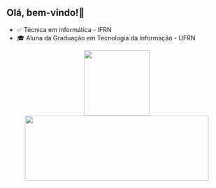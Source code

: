 ## Olá, bem-vindo!👋

  <div>
    <ul>
     <li>✅ Técnica em informática - IFRN</li>
     <li>🎓 Aluna da Graduação em Tecnologia da Informação - UFRN</li>
    </ul>
   </div>
 
  <div align="center">
   <a href="https://github.com/Jady-Lima">
   <img height="150em" src="https://github-readme-stats.vercel.app/api?username=Jady-Lima&show_icons=true&theme=dark"/>
   <img height="150em" width="420em" src="https://github-readme-stats.vercel.app/api/top-langs/?username=Jady-Lima&layout=compact&langs_count=7&theme=dark"/>
 </div>
  
<!-- 
<div style="display: inline_block"><br>
  <img align="center" alt="Rafa-C" height="30" width="40" src="https://raw.githubusercontent.com/devicons/devicon/master/icons/c/c-plain.svg">
  <img align="center" alt="Rafa-HTML" height="30" width="40"  <img src="https://cdn.jsdelivr.net/gh/devicons/devicon/icons/cplusplus/cplusplus-plain.svg"/>
  <img align="center" alt="Rafa-Python" height="30" width="40" src="https://raw.githubusercontent.com/devicons/devicon/master/icons/python/python-original.svg">
 <img align="center" alt="Rafa-Java" height="30" width="40" src="https://raw.githubusercontent.com/devicons/devicon/master/icons/java/java-original.svg">
</div>
--> 
